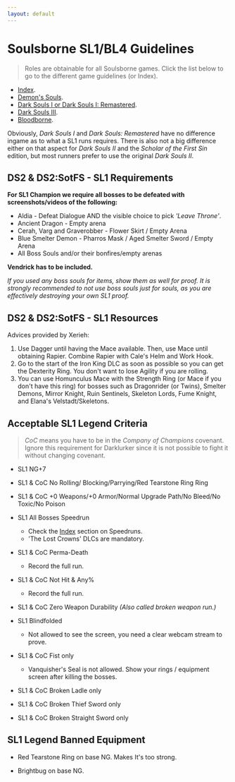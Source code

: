 ```yaml
---
layout: default
---
```


# Soulsborne SL1/BL4 Guidelines
> Roles are obtainable for all Soulsborne games. Click the list below to go to the different game guidelines (or Index).

 * [Index](./index.md).
 * [Demon's Souls](./des.md).
 * [Dark Souls I or Dark Souls I: Remastered](./ds1.md).
 * [Dark Souls III](./ds3.md).
 * [Bloodborne](./bb.md).
 
Obviously, _Dark Souls I_ and _Dark Souls: Remastered_ have no difference ingame as to what a SL1 runs requires. There is also not a big difference either on that aspect for _Dark Souls II_ and the _Scholar of the First Sin_ edition, but most runners prefer to use the original _Dark Souls II_.

## DS2 & DS2:SotFS - SL1 Requirements

**For SL1 Champion we require all bosses to be defeated with screenshots/videos of the following:**

* Aldia - Defeat Dialogue AND the visible choice to pick _'Leave Throne'_.
* Ancient Dragon - Empty arena
* Cerah, Varg and Graverobber - Flower Skirt / Empty Arena
* Blue Smelter Demon - Pharros Mask / Aged Smelter Sword / Empty Arena
* All Boss Souls and/or their bonfires/empty arenas

**Vendrick has to be included.**

_If you used any boss souls for items, show them as well for proof. It is strongly recommended to not use boss souls just for souls, as you are effectively destroying your own SL1 proof._


## DS2 & DS2:SotFS - SL1 Resources

Advices provided by Xerieh:

1. Use Dagger until having the Mace available. Then, use Mace until obtaining Rapier. Combine Rapier with Cale's Helm and Work Hook.
2. Go to the start of the Iron King DLC as soon as possible so you can get the Dexterity Ring. You don't want to lose Agility if you are rolling.
3. You can use Homunculus Mace with the Strength Ring (or Mace if you don't have this ring) for bosses such as Dragonrider (or Twins), Smelter Demons, Mirror Knight, Ruin Sentinels, Skeleton Lords, Fume Knight, and Elana's Velstadt/Skeletons.

## Acceptable SL1 Legend Criteria
> _CoC_ means you have to be in the _Company of Champions_ covenant. Ignore this requirement for Darklurker since it is not possible to fight it without changing covenant.

- SL1 NG+7

- SL1 & CoC No Rolling/ Blocking/Parrying/Red Tearstone Ring Ring

- SL1 & CoC +0 Weapons/+0 Armor/Normal Upgrade Path/No Bleed/No Toxic/No Poison

- SL1 All Bosses Speedrun
  - Check the [Index](./index.md) section on Speedruns.
  - 'The Lost Crowns' DLCs are mandatory.
  
- SL1 & CoC Perma-Death
  - Record the full run.
  
- SL1 & CoC Not Hit & Any%
  - Record the full run.
  
- SL1 & CoC Zero Weapon Durability _(Also called broken weapon run.)_

- SL1 Blindfolded
  - Not allowed to see the screen, you need a clear webcam stream to prove.
  
- SL1 & CoC Fist only
  - Vanquisher's Seal is not allowed. Show your rings / equipment screen after killing the bosses.
  
- SL1 & CoC Broken Ladle only
  
- SL1 & CoC Broken Thief Sword only
  
- SL1 & CoC Broken Straight Sword only
  
## SL1 Legend Banned Equipment

* Red Tearstone Ring on base NG. Makes It's too strong.

* Brightbug on base NG.

